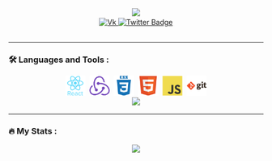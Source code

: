 <div id="header" align="center">
  <img src="https://media.giphy.com/media/JyyUwsNClJDoI/giphy.gif" width="300"/>
</div>

<div id="badges" align="center">
  <a href="https://vk.com/mrgalusik">
    <img src="https://img.shields.io/badge/Vk-blue?style=for-the-badge&logo=Vk&logoColor=white" alt="Vk"/>
  </a>
  <a href="https://t.me/MrGalus">
    <img src="https://img.shields.io/badge/Telegram-blue?style=for-the-badge&logo=Telegram&logoColor=white" alt="Twitter Badge"/>
  </a>
  <div>
    <img src="https://komarev.com/ghpvc/?username=MrArtga03&style=flat-square&color=green" alt=""/>
  </div>
</div>

____

### :hammer_and_wrench: Languages and Tools :

<div align="center">
  <img src="https://github.com/devicons/devicon/blob/master/icons/react/react-original-wordmark.svg" title="React" alt="React" width="40" height="40"/>&nbsp;
  <img src="https://github.com/devicons/devicon/blob/master/icons/redux/redux-original.svg" title="Redux" alt="Redux " width="40" height="40"/>&nbsp;
  <img src="https://github.com/devicons/devicon/blob/master/icons/css3/css3-plain-wordmark.svg"  title="CSS3" alt="CSS" width="40" height="40"/>&nbsp;
  <img src="https://github.com/devicons/devicon/blob/master/icons/html5/html5-original.svg" title="HTML5" alt="HTML" width="40" height="40"/>&nbsp;
  <img src="https://github.com/devicons/devicon/blob/master/icons/javascript/javascript-original.svg" title="JavaScript" alt="JavaScript" width="40" height="40"/>&nbsp;
  <img src="https://github.com/devicons/devicon/blob/master/icons/git/git-original-wordmark.svg" title="Git" **alt="Git" width="40" height="40"/>
  
 <div>
  <img src="https://github-readme-stats.vercel.app/api/top-langs/?username=MrArtga03&layout=compact&theme=vision-friendly-dark"/>
 </div>
</div>

____

### :fire: My Stats :

<div align="center">
  <div>
    <img src="http://github-profile-summary-cards.vercel.app/api/cards/profile-details?username=MrArtga03&theme=dark"/>
  </div>
</div>


<!--
**MrArtga03/MrArtga03** is a ✨ _special_ ✨ repository because its `README.md` (this file) appears on your GitHub profile.

Here are some ideas to get you started:

- 🔭 I’m currently working on ...
- 🌱 I’m currently learning ...
- 👯 I’m looking to collaborate on ...
- 🤔 I’m looking for help with ...
- 💬 Ask me about ...
- 📫 How to reach me: ...
- 😄 Pronouns: ...
- ⚡ Fun fact: ...
-->
